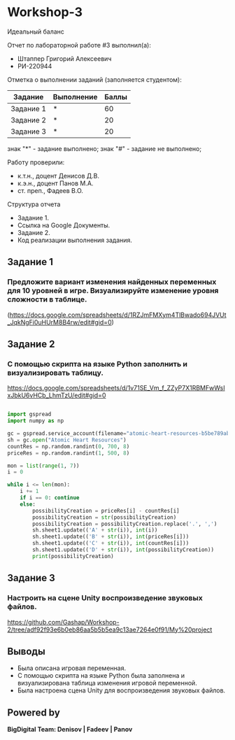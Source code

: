 # Workshop-3
Идеальный баланс

Отчет по лабораторной работе #3 выполнил(а):
- Штаппер Григорий Алексеевич
- РИ-220944
  
Отметка о выполнении заданий (заполняется студентом):

| Задание | Выполнение | Баллы |
| ------ | ------ | ------ |
| Задание 1 | * | 60 |
| Задание 2 | * | 20 |
| Задание 3 | * | 20 |

знак "*" - задание выполнено; знак "#" - задание не выполнено;

Работу проверили:
- к.т.н., доцент Денисов Д.В.
- к.э.н., доцент Панов М.А.
- ст. преп., Фадеев В.О.

Структура отчета

- Задание 1.
- Ссылка на Google Документы.
- Задание 2.
- Код реализации выполнения задания.

## Задание 1
### Предложите вариант изменения найденных переменных для 10 уровней в игре. Визуализируйте изменение уровня сложности в таблице.

(https://docs.google.com/spreadsheets/d/1RZJmFMXym4TlBwado694JVUt_JqkNgFi0uHUrM8B4rw/edit#gid=0)
## Задание 2
### С помощью скрипта на языке Python заполнить и визуализировать таблицу.

https://docs.google.com/spreadsheets/d/1v71SE_Vm_f_ZZyP7X1RBMFwWsIxJbkU6vHCb_LhmTzU/edit#gid=0
```py

import gspread
import numpy as np

gc = gspread.service_account(filename="atomic-heart-resources-b5be789ab3a6.json")
sh = gc.open("Atomic Heart Resources")
countRes = np.random.randint(0, 700, 8)
priceRes = np.random.randint(1, 500, 8)

mon = list(range(1, 7))
i = 0

while i <= len(mon):
    i += 1
    if i == 0: continue
    else:
        possibilityCreation = priceRes[i] - countRes[i]
        possibilityCreation = str(possibilityCreation)
        possibilityCreation = possibilityCreation.replace('.', ',')        
        sh.sheet1.update(('A' + str(i)), int(i))
        sh.sheet1.update(('B' + str(i)), int(priceRes[i]))
        sh.sheet1.update(('C' + str(i)), int(countRes[i]))
        sh.sheet1.update(('D' + str(i)), int(possibilityCreation))
        print(possibilityCreation)

```

## Задание 3
### Настроить на сцене Unity воспроизведение звуковых файлов.

https://github.com/Gashap/Workshop-2/tree/adf92f93e6b0eb86aa5b5b5ea9c13ae7264e0f91/My%20project

## Выводы

- Была описана игровая переменная.
- С помощью скрипта на языке Python была заполнена и визуализирована таблица изменения игровой переменной.
- Была настроена сцена Unity для воспроизведения звуковых файлов. 

## Powered by

**BigDigital Team: Denisov | Fadeev | Panov**
